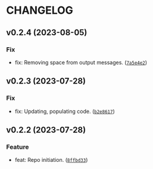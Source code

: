# CHANGELOG



## v0.2.4 (2023-08-05)

### Fix

* fix: Removing space from output messages. ([`7a5e4e2`](https://github.com/lukasz-lobocki/lobo_wireless/commit/7a5e4e2d2a88b2d80e0642fca9e24928f8196637))


## v0.2.3 (2023-07-28)

### Fix

* fix: Updating, populating code. ([`b2e8617`](https://github.com/lukasz-lobocki/lobo_wireless/commit/b2e86174d09df1ae5ab4de16b5fb9044612c66a7))


## v0.2.2 (2023-07-28)

### Feature

* feat: Repo initiation. ([`8ffbd33`](https://github.com/lukasz-lobocki/lobo_wireless/commit/8ffbd33356c117cb7f74b7aedbd13a54a397e20f))
